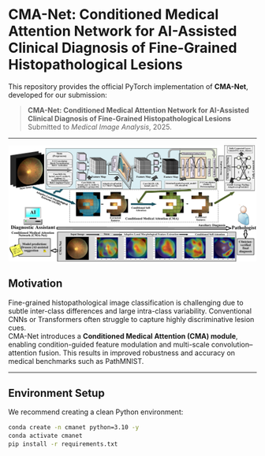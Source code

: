 # CMA-Net: Conditioned Medical Attention Network for AI-Assisted Clinical Diagnosis of Fine-Grained Histopathological Lesions

This repository provides the official PyTorch implementation of **CMA-Net**, developed for our submission:

> **CMA-Net: Conditioned Medical Attention Network for AI-Assisted Clinical Diagnosis of Fine-Grained Histopathological Lesions**  
> Submitted to *Medical Image Analysis*, 2025.

---
![CMA-Net Framework](src/framework.png)

## Motivation
Fine-grained histopathological image classification is challenging due to subtle inter-class differences and large intra-class variability. Conventional CNNs or Transformers often struggle to capture highly discriminative lesion cues.  
CMA-Net introduces a **Conditioned Medical Attention (CMA) module**, enabling condition-guided feature modulation and multi-scale convolution–attention fusion. This results in improved robustness and accuracy on medical benchmarks such as PathMNIST.

---

## Environment Setup
We recommend creating a clean Python environment:
```bash
conda create -n cmanet python=3.10 -y
conda activate cmanet
pip install -r requirements.txt
